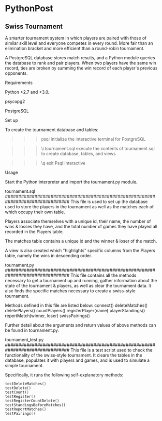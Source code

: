 # PythonPost
## Swiss Tournament

A smarter tournament system in which players are paired with those of similar skill level and everyone competes in every round. More fair than an elimination bracket and more efficient than a round-robin tournament.

A PostgreSQL database stores match results, and a Python module queries the database to rank and pair players. When two players have the same win record, ties are broken by summing the win record of each player's previous opponents.

Requirements

Python >2.7 and <3.0.

psycopg2

PostgreSQL

Set up

To create the tournament database and tables:

>>> psql initialize the interactive terminal for PostgreSQL

>>> \i tournament.sql execute the contents of tournament.sql to create database, tables, and views

>>> \q exit Psql interactive

Usage

Start the Python interpreter and import the tournament.py module.

tournament.sql
################################################################################
This file is used to set up the database used to store the players in the 
tournament as well as the matches each of which occupy their own table.

Players associate themselves with a unique id, their name, the number of wins &
losses they have, and the total number of games they have played all recorded in
the Players table.

The matches table contains a unique id and the winner & loser of the match.


A view is also created which "highlights" specific columns from the Players
table, namely the wins in descending order.

 
tournament.py
################################################################################
This file contains all the methods necessary to get a tournament up and running,
gather information about the state of the tournament & players, as well as clear
the tournament data. It also finds the specific matches necessary to create a 
swiss-style tournament.

Methods defined in this file are listed below:
connect()
deleteMatches()
deletePlayers()
countPlayers()
registerPlayer(name)
playerStandings()
reportMatch(winner, loser)
swissPairings()

Further detail about the arguments and return values of above methods can be 
found in tournament.py.


tournament_test.py
################################################################################
This file is a test script used to check the functionality of the swiss-style 
tournament. It clears the tables in the database, populates it with players and 
games, and is used to simulate a simple tournament.

Specifically, it runs the following self-explanatory methods:

    testDeleteMatches()
    testDelete()
    testCount()
    testRegister()
    testRegisterCountDelete()
    testStandingsBeforeMatches()
    testReportMatches()
    testPairings()
